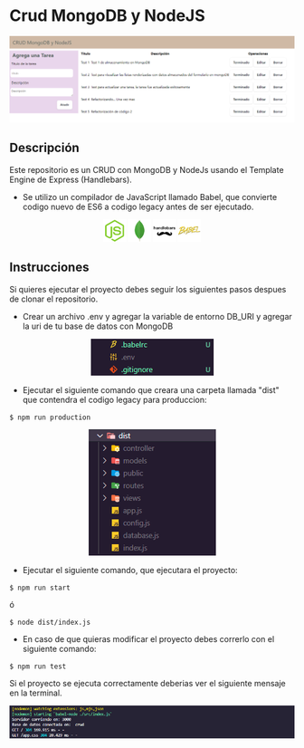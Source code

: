 # Crud MongoDB y NodeJS

![Crud Imagen](./img/crud.png)

## Descripción

Este repositorio es un CRUD con MongoDB y NodeJs usando el Template Engine de Express (Handlebars).
- Se utilizo un compilador de JavaScript llamado Babel, que convierte codigo nuevo de ES6 a codigo legacy antes de ser ejecutado.

<div align="center">
<img src="https://github.com/devicons/devicon/blob/master/icons/nodejs/nodejs-original.svg" title="NodeJS" alt="Node" width="40" height="40"/>
<img src="https://github.com/devicons/devicon/blob/master/icons/mongodb/mongodb-original.svg" title="MongoDB" alt="Mongo" width="40" height="40"/>
<img src="https://github.com/devicons/devicon/blob/master/icons/handlebars/handlebars-original-wordmark.svg" title="Express-Handlebars" alt="Handlebars" width="40" height="40"/>
<img src="https://github.com/devicons/devicon/blob/master/icons/babel/babel-original.svg" title="BabelJS" alt="Babel" width="40" height="40"/>
</div>

## Instrucciones

Si quieres ejecutar el proyecto debes seguir los siguientes pasos despues de clonar el repositorio.

- Crear un archivo .env y agregar la variable de entorno DB_URI y agregar la uri de tu base de datos con MongoDB
<div align = "center"> 

![env](./img/env.png)

</div>

- Ejecutar el siguiente comando que creara una carpeta llamada "dist" que contendra el codigo legacy para produccion:

 ```
 $ npm run production
 ```

<div align = "center"> 

![dist](./img/dist.png)

</div>

- Ejecutar el siguiente comando, que ejecutara el proyecto:

```
$ npm run start
```

ó

```
$ node dist/index.js
```

- En caso de que quieras modificar el proyecto debes correrlo con el siguiente comando:

```
$ npm run test
```

Si el proyecto se ejecuta correctamente deberias ver el siguiente mensaje en la terminal.

![Terminal](./img/terminal.png)

